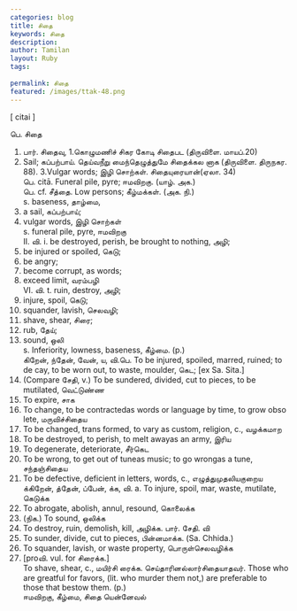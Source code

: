 ```yaml
---
categories: blog
title: சிதை
keywords: சிதை
description: 
author: Tamilan
layout: Ruby
tags: 
 
permalink: சிதை
featured: /images/ttak-48.png
---
```

  
[ citai ]  
  
பெ. சிதை  
1. பார். சிதைவு, 1.கொழுமணிச் சிகர கோடி சிதைபட (திருவிளை. மாயப்.20)  
2. Sail; கப்பற்பாய். தெய்வநீறு மைந்தெழுத்துமே சிதைக்கல னாக (திருவிளை. திருநகர. 88). 3.Vulgar words; இழி சொற்கள். சிதையுரையான்(ஏலா. 34)  
பெ. citā. Funeral pile, pyre; ஈமவிறகு. (யாழ். அக.)  
பெ. cf. சீத்தை. Low persons; கீழ்மக்கள். (அக. நி.)  
s. baseness, தாழ்மை,  
2. a sail, கப்பற்பாய்;  
3. vulgar words, இழி சொற்கள்  
s. funeral pile, pyre, ஈமவிறகு  
II. வி. i. be destroyed, perish, be brought to nothing, அழி;  
2. be injured or spoiled, கெடு;  
3. be angry;  
4. become corrupt, as words;  
5. exceed limit, வரம்பழி  
VI. வி. t. ruin, destroy, அழி;  
2. injure, spoil, கெடு;  
3. squander, lavish, செலவழி;  
4. shave, shear, சிரை;  
5. rub, தேய்;  
6. sound, ஒலி  
s. Inferiority, lowness, baseness, கீழ்மை. (p.)  
கிறேன், ந்தேன், வேன், ய, வி.பெ. To be injured, spoiled, marred, ruined; to de cay, to be worn out, to waste, moulder, கெட; [ex Sa. Sita.]  
2. (Compare சேதி, v.) To be sundered, divided, cut to pieces, to be mutilated, வெட்டுண்ண  
3. To expire, சாக  
4. To change, to be contractedas words or language by time, to grow obso lete, மருவிச்சிதைய  
5. To be changed, trans formed, to vary as custom, religion, c., வழக்கமாற  
6. To be destroyed, to perish, to melt awayas an army, இரிய  
7. To degenerate, deteriorate, சீர்கெட  
8. To be wrong, to get out of tuneas music; to go wrongas a tune, சந்தஞ்சிதைய  
9. To be defective, deficient in letters, words, c., எழுத்துமுதலியகுறைய  
க்கிறேன், த்தேன், ப்பேன், க்க, வி. a. To injure, spoil, mar, waste, mutilate, கெடுக்க  
2. To abrogate, abolish, annul, resound, கொலைக்க  
3. (நிக.) To sound, ஒலிக்க  
4. To destroy, ruin, demolish, kill, அழிக்க. பார். சேதி. வி  
5. To sunder, divide, cut to pieces, பின்னமாக்க. (Sa. Chhida.)  
6. To squander, lavish, or waste property, பொருள்செலவழிக்க  
7. [proவி. vul. for சிரைக்க.]  
To shave, shear, c., மயிர்சி ரைக்க. செய்தாரினல்லார்சிதையாதவர். Those who are greatful for favors, (lit. who murder them not,) are preferable to those that bestow them. (p.)  
ஈமவிறகு, கீழ்மை, சிதை யென்னேவல்